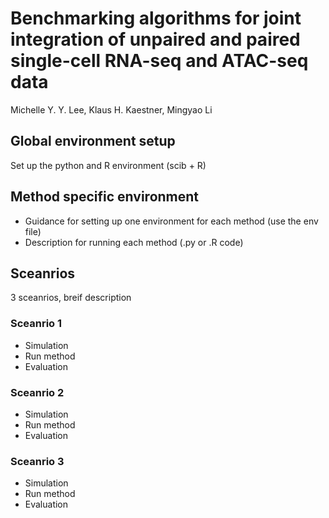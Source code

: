 # Benchmarking algorithms for joint integration of unpaired and paired single-cell RNA-seq and ATAC-seq data

Michelle Y. Y. Lee, Klaus H. Kaestner, Mingyao Li


## Global environment setup 
Set up the python and R environment (scib + R)

## Method specific environment 
- Guidance for setting up one environment for each method (use the env file)
- Description for running each method (.py or .R code)

## Sceanrios
3 sceanrios, breif description

### Sceanrio 1
- Simulation 
- Run method 
- Evaluation 

### Sceanrio 2
- Simulation 
- Run method 
- Evaluation 

### Sceanrio 3
- Simulation 
- Run method 
- Evaluation 


